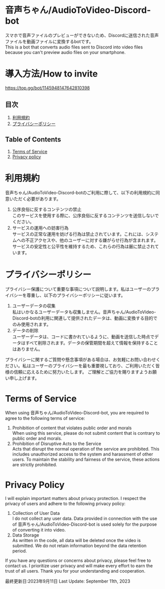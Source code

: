 # 音声ちゃん/AudioToVideo-Discord-bot

スマホで音声ファイルのプレビューができないため、Discordに送信された音声ファイルを動画ファイルに変換するbotです。<br>This is a bot that converts audio files sent to Discord into video files because you can't preview audio files on your smartphone.

# 導入方法/How to invite

https://top.gg/bot/1145948147642810398

## 目次
1. [利用規約](#利用規約)
2. [プライバシーポリシー](#プライバシーポリシー)

## Table of Contents
1. [Terms of Service](#tos)
2. [Privacy policy](#pp)

# 利用規約
<a id="利用規約"></a>
音声ちゃん/AudioToVideo-Discord-botのご利用に際して、以下の利用規約に同意いただく必要があります。
<ol>
  <li>
    公序良俗に反するコンテンツの禁止<br>
このサービスを使用する際に、公序良俗に反するコンテンツを送信しないでください。
  </li>
  <li>
    サービスの運用への妨害行為<br>
サービスの正常な運用を妨げる行為は禁止されています。これには、システムへの不正アクセスや、他のユーザーに対する嫌がらせ行為が含まれます。サービスの安定性と公平性を維持するため、これらの行為は厳に禁止されています。
  </li>
</ol>

# プライバシーポリシー
<a id="プライバシーポリシー"></a>
プライバシー保護について重要な事項について説明します。私はユーザーのプライバシーを尊重し、以下のプライバシーポリシーに従います。
<ol>
  <li>
    ユーザーデータの収集<br>
私はいかなるユーザーデータも収集しません。音声ちゃん/AudioToVideo-Discord-botの利用に関連して提供されたデータは、動画に変換する目的でのみ使用されます。
  </li>
  <li>
    データの削除<br>
ユーザーデータは、コードに書かれているように、動画を送信した時点でデータはすべて削除されます。データの保管期間を超えて情報を保持することはありません。
  </li>
</ol>
プライバシーに関するご質問や懸念事項がある場合は、お気軽にお問い合わせください。私はユーザーのプライバシーを最も重要視しており、ご利用いただく皆様の信頼に応えるために努力いたします。
ご理解とご協力を賜りますようお願い申し上げます。


# Terms of Service
<a id="tos"></a>
When using 音声ちゃん/AudioToVideo-Discord-bot, you are required to agree to the following terms of service:
<ol>
  <li>
    Prohibition of content that violates public order and morals<br>
    When using this service, please do not submit content that is contrary to public order and morals.
  </li>
  <li>
    Prohibition of Disruptive Acts to the Service<br>
    Acts that disrupt the normal operation of the service are prohibited. This includes unauthorized access to the system and harassment of other users. To maintain the stability and fairness of the service, these actions are strictly prohibited.
  </li>
</ol>

# Privacy Policy
<a id="pp"></a>
I will explain important matters about privacy protection. I respect the privacy of users and adhere to the following privacy policy:
<ol>
  <li>
    Collection of User Data<br>
    I do not collect any user data. Data provided in connection with the use of 音声ちゃん/AudioToVideo-Discord-bot is used solely for the purpose of converting it into video.
  </li>
  <li>
    Data Storage<br>
    As written in the code, all data will be deleted once the video is submitted. We do not retain information beyond the data retention period.
  </li>
</ol>
If you have any questions or concerns about privacy, please feel free to contact us. I prioritize user privacy and will make every effort to earn the trust of all users.
Thank you for your understanding and cooperation.

最終更新日:2023年9月11日
Last Update: September 11th, 2023
